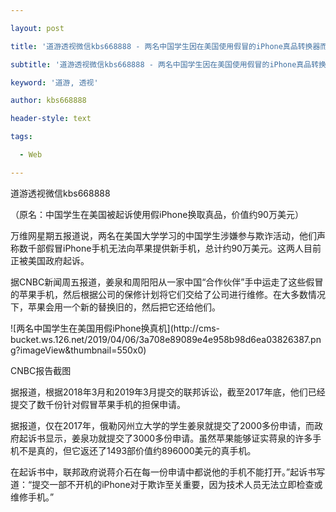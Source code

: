 ---
layout: post
title: '道游透视微信kbs668888 - 两名中国学生因在美国使用假冒的iPhone真品转换器而被起诉。'
subtitle: '道游透视微信kbs668888 - 两名中国学生因在美国使用假冒的iPhone真品转换器而被起诉。'
keyword: '道游, 透视'
author: kbs668888
header-style: text
tags:
  - Web
---
道游透视微信kbs668888

（原名：中国学生在美国被起诉使用假iPhone换取真品，价值约90万美元）

万维网星期五报道说，两名在美国大学学习的中国学生涉嫌参与欺诈活动，他们声称数千部假冒iPhone手机无法向苹果提供新手机，总计约90万美元。这两人目前正被美国政府起诉。

据CNBC新闻周五报道，姜泉和周阳阳从一家中国“合作伙伴”手中运走了这些假冒的苹果手机，然后根据公司的保修计划将它们交给了公司进行维修。在大多数情况下，苹果会用一个新的替换旧的，然后把它还给他们。

![两名中国学生在美国用假iPhone换真机](http://cms-
bucket.ws.126.net/2019/04/06/3a708e89089e4e958b98d6ea03826387.png?imageView&thumbnail=550x0)  

CNBC报告截图

据报道，根据2018年3月和2019年3月提交的联邦诉讼，截至2017年底，他们已经提交了数千份针对假冒苹果手机的担保申请。

据报道，仅在2017年，俄勒冈州立大学的学生姜泉就提交了2000多份申请，而政府起诉书显示，姜泉功就提交了3000多份申请。虽然苹果能够证实蒋泉的许多手机不是真的，但它返还了1493部价值约896000美元的真手机。

在起诉书中，联邦政府说蒋介石在每一份申请中都说他的手机不能打开。”起诉书写道：“提交一部不开机的iPhone对于欺诈至关重要，因为技术人员无法立即检查或维修手机。”

